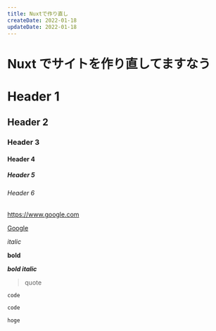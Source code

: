```yaml
---
title: Nuxtで作り直し
createDate: 2022-01-18
updateDate: 2022-01-18
---
```


# Nuxt でサイトを作り直してますなう

# Header 1

## Header 2

### Header 3

#### Header 4

##### Header 5

###### Header 6

https://www.google.com

[Google](https://www.google.com)

_italic_

**bold**

**_bold italic_**

> quote

```
code
```

```ts
code
```

`hoge`
